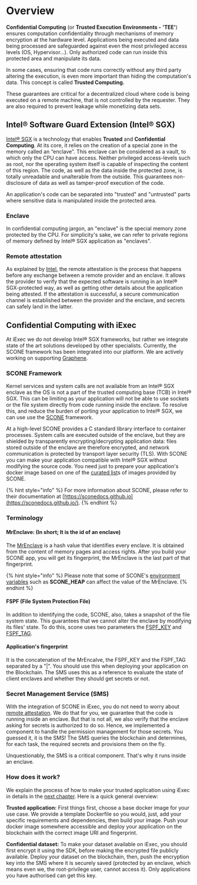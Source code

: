 # Overview

**Confidential Computing** \(or **Trusted Execution Environments -** **'TEE'**\) ensures computation confidentiality through mechanisms of memory encryption at the hardware level. Applications being executed and data being processed are safeguarded against even the most privileged access levels \(OS, Hypervisor...\). Only authorized code can run inside this protected area and manipulate its data.

In some cases, ensuring that code runs correctly without any third party altering the execution, is even more important than hiding the computation's data. This concept is called **Trusted Computing.**

These guarantees are critical for a decentralized cloud where code is being executed on a remote machine, that is not controlled by the requester. They are also required to prevent leakage while monetizing data sets.

## Intel® Software Guard Extension \(Intel® SGX\)

[Intel® SGX](https://software.intel.com/en-us/sgx) is a technology that enables **Trusted** and **Confidential Computing**. At its core, it relies on the creation of a special zone in the memory called an “enclave”. This enclave can be considered as a vault, to which only the CPU can have access. Neither privileged access-levels such as root, nor the operating system itself is capable of inspecting the content of this region. The code, as well as the data inside the protected zone, is totally unreadable and unalterable from the outside. This guarantees non-disclosure of data as well as tamper-proof execution of the code.

An application's code can be separated into "trusted" and "untrusted" parts where sensitive data is manipulated inside the protected area.

### Enclave

In confidential computing jargon, an "enclave" is the special memory zone protected by the CPU. For simplicity's sake, we can refer to private regions of memory defined by Intel® SGX application as "enclaves".

### Remote attestation

As explained by [Intel](https://software.intel.com/en-us/sgx/attestation-services), the remote attestation is the process that happens before any exchange between a remote provider and an enclave. It allows the provider to verify that the expected software is running in an Intel® SGX-protected way, as well as getting other details about the application being attested. If the attestation is successful, a secure communication channel is established between the provider and the enclave, and secrets can safely land in the latter.

## Confidential Computing with iExec

At iExec we do not develop Intel® SGX frameworks, but rather we integrate state of the art solutions developed by other specialists. Currently, the SCONE framework has been integrated into our platform. We are actively working on supporting [Graphene](https://grapheneproject.io/).

### SCONE Framework

Kernel services and system calls are not available from an Intel® SGX enclave as the OS is not a part of the trusted computing base \(TCB\) in Intel® SGX. This can be limiting as your application will not be able to use sockets or the file system directly from code running inside the enclave. To resolve this, and reduce the burden of porting your application to Intel® SGX, we can use use the [SCONE](https://scontain.com/) framework.

At a high-level SCONE provides a C standard library interface to container processes. System calls are executed outside of the enclave, but they are shielded by transparently encrypting/decrypting application data: files stored outside of the enclave are therefore encrypted, and network communication is protected by transport layer security \(TLS\). With SCONE you can make your application compatible with Intel® SGX without modifying the source code. You need just to prepare your application's docker image based on one of the [curated list](https://sconedocs.github.io/SCONE_Curated_Images/)s of images provided by SCONE.

{% hint style="info" %}
For more information about SCONE, please refer to their documentation at [https://sconedocs.github.io](https://sconedocs.github.io/).
{% endhint %}

### Terminology

#### MrEnclave: \(In short; It is the id of an enclave\)

The [MrEnclave](https://sconedocs.github.io/MrEnclave/) is a hash value that identifies every enclave. It is obtained from the content of memory pages and access rights. After you build your SCONE app, you will get its fingerprint, the MrEnclave is the last part of that fingerprint.

{% hint style="info" %}
Please note that some of SCONE's [environment variables](https://sconedocs.github.io/SCONE_ENV/) such as **SCONE\_HEAP** can affect the value of the MrEnclave.
{% endhint %}

#### FSPF \(File System Protection File\)

In addition to identifying the code, SCONE, also, takes a snapshot of the file system state. This guarantees that we cannot alter the enclave by modifying its files' state. To do this, scone uses two parameters the [FSPF\_KEY](https://sconedocs.github.io/SCONE_Fileshield/#file-system-protection-file) and [FSPF\_TAG](https://sconedocs.github.io/SCONE_Fileshield/#file-system-protection-file).

#### Application's fingerprint

It is the concatenation of the MrEncalve, the FSPF\_KEY and the FSPF\_TAG separated by a "\|". You should use this when deploying your application on the Blockchain. The SMS uses this as a reference to evaluate the state of client enclaves and whether they should get secrets or not.

### Secret Management Service \(SMS\)

With the integration of SCONE in iExec, you do not need to worry about [remote attestation](intel-sgx-technology.md#remote-attestation). We do that for you, we guarantee that the code is running inside an enclave. But that is not all, we also verify that the enclave asking for secrets is authorized to do so. Hence, we implemented a component to handle the permission management for those secrets. You guessed it, it is the SMS! The SMS queries the blockchain and determines, for each task, the required secrets and provisions them on the fly.

Unquestionably, the SMS is a critical component. That's why it runs inside an enclave.

### How does it work?

We explain the process of how to make your trusted application using iExec in details in the [next chapter](create-your-first-sgx-app.md). Here is a quick general overview:

**Trusted application:** First things first, choose a base docker image for your use case. We provide a template Dockerfile so you would, just, add your specific requirements and dependencies, then build your image. Push your docker image somewhere accessible and deploy your application on the blockchain with the correct image URI and fingerprint.

**Confidential dataset:** To make your dataset available on iExec, you should first encrypt it using the SDK, before making the encrypted file publicly available. Deploy your dataset on the blockchain, then, push the encryption key into the SMS where it is securely saved \(protected by an enclave, which means even we, the root-privilege user, cannot access it\). Only applications you have authorised can get this key.

